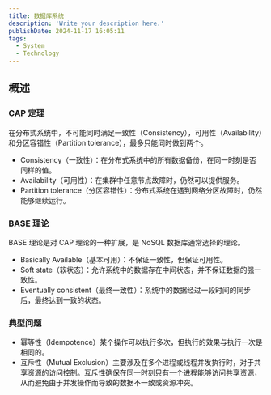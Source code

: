 ```yaml
---
title: 数据库系统
description: 'Write your description here.'
publishDate: 2024-11-17 16:05:11
tags:
  - System
  - Technology
---
```



## 概述

### CAP 定理

在分布式系统中，不可能同时满足一致性（Consistency），可用性（Availability）和分区容错性（Partition tolerance），最多只能同时做到两个。



- Consistency（一致性）：在分布式系统中的所有数据备份，在同一时刻是否同样的值。
- Availability（可用性）：在集群中任意节点故障时，仍然可以提供服务。
- Partition tolerance（分区容错性）：分布式系统在遇到网络分区故障时，仍然能够继续运行。


### BASE 理论

BASE 理论是对 CAP 理论的一种扩展，是 NoSQL 数据库通常选择的理论。

- Basically Available（基本可用）：不保证一致性，但保证可用性。
- Soft state（软状态）：允许系统中的数据存在中间状态，并不保证数据的强一致性。
- Eventually consistent（最终一致性）：系统中的数据经过一段时间的同步后，最终达到一致的状态。



### 典型问题

- 幂等性（Idempotence）某个操作可以执行多次，但执行的效果与执行一次是相同的。
- 互斥性（Mutual Exclusion）主要涉及在多个进程或线程并发执行时，对于共享资源的访问控制。互斥性确保在同一时刻只有一个进程能够访问共享资源，从而避免由于并发操作而导致的数据不一致或资源冲突。

